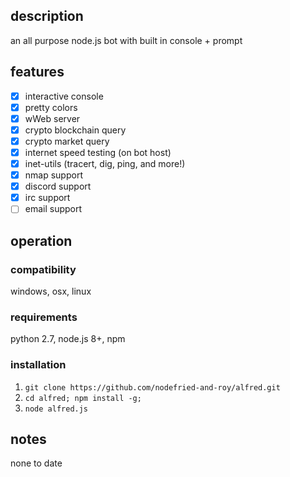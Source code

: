 ## description
an all purpose node.js bot with built in console + prompt

## features
- [x] interactive console
- [x] pretty colors
- [x] wWeb server
- [x] crypto blockchain query
- [x] crypto market query
- [x] internet speed testing (on bot host)
- [x] inet-utils (tracert, dig, ping, and more!)
- [x] nmap support
- [x] discord support
- [x] irc support
- [ ] email support

## operation
### compatibility
windows, osx, linux
### requirements
python 2.7, node.js 8+, npm
### installation
1) `git clone https://github.com/nodefried-and-roy/alfred.git`
2) `cd alfred; npm install -g;`
3) `node alfred.js`

## notes
none to date

